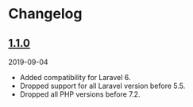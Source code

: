 # Changelog

## [1.1.0](https://github.com/Okipa/laravel-request-sanitizer/releases/tag/1.1.0)
2019-09-04
- Added compatibility for Laravel 6.
- Dropped support for all Laravel version before 5.5.
- Dropped all PHP versions before 7.2.
